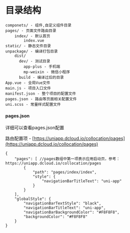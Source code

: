# 目录结构

```
componets/ - 组件,自定义组件目录
pages/ - 页面文件路由目录
    index/ - 默认首页
        index.vue
static/ - 静态文件目录
unpackage/ - 编译打包目录
    dist/
      dev/ - 测试目录
        app-plus - 手机端
        mp-weixin - 微信小程序
      build - 编译过后的目录
App.vue - 全局Vue文件
main.js - 项目入口文件
manifest.json - 整个项目的配置文件
pages.json - 路由等页面相关配置文件
uni.scss - 常量样式配置文件
```

#### pages.json

详细可以查看pages.json配置

路由配置项 - [https://uniapp.dcloud.io/collocation/pages](https://uniapp.dcloud.io/collocation/pages)

```
{
    "pages": [ //pages数组中第一项表示应用启动页，参考：https://uniapp.dcloud.io/collocation/pages
        {
            "path": "pages/index/index",
            "style": {
                "navigationBarTitleText": "uni-app"
            }
        }
    ],
    "globalStyle": {
        "navigationBarTextStyle": "black",
        "navigationBarTitleText": "uni-app",
        "navigationBarBackgroundColor": "#F8F8F8",
        "backgroundColor": "#F8F8F8"
    }
}
```



